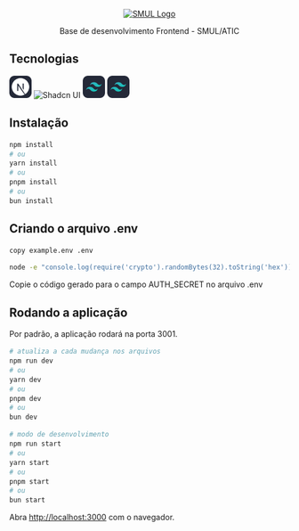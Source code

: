 <p align="center">
  <a href="https://www.prefeitura.sp.gov.br/cidade/secretarias/licenciamento/" target="blank"><img src="https://www.prefeitura.sp.gov.br/cidade/secretarias/upload/chamadas/URBANISMO_E_LICENCIAMENTO_HORIZONTAL_FUNDO_CLARO_1665756993.png" width="200" alt="SMUL Logo" /></a>
</p>
<p align="center">Base de desenvolvimento Frontend - SMUL/ATIC</p>

## Tecnologias

<p align="left">
    <a href="https://nextjs.org/docs" target="_blank" rel="noreferrer" title="Next.js" style="text-decoration: none;">
        <img src="https://github.com/tandpfun/skill-icons/raw/main/icons/NextJS-Dark.svg" alt="Next.js" width="40" height="40"/>
    </a>
    <a href="" target="https://ui.shadcn.com/docs" rel="noreferrer" title="Shadcn UI" style="text-decoration: none;">
        <img src="https://avatars.githubusercontent.com/u/139895814" alt="Shadcn UI" width="40" height="40"/>
    </a>
    <a href="" target="https://tailwindcss.com/docs" rel="noreferrer" title="Tailwind" style="text-decoration: none;">
        <img src="https://github.com/tandpfun/skill-icons/raw/main/icons/TailwindCSS-Dark.svg" alt="Tailwind" width="40" height="40"/>
    </a>
    <a href="" target="https://tailwindcss.com/docs" rel="noreferrer" title="Auth.js" style="text-decoration: none;">
        <img src="https://github.com/tandpfun/skill-icons/raw/main/icons/TailwindCSS-Dark.svg" alt="Auth.js" width="40" height="40"/>
    </a>
</p>


## Instalação

```bash
npm install
# ou
yarn install
# ou
pnpm install
# ou
bun install
```

## Criando o arquivo .env

```bash
copy example.env .env
```

```bash
node -e "console.log(require('crypto').randomBytes(32).toString('hex'))"
```

Copie o código gerado para o campo AUTH_SECRET no arquivo .env

## Rodando a aplicação

Por padrão, a aplicação rodará na porta 3001.

```bash
# atualiza a cada mudança nos arquivos
npm run dev
# ou
yarn dev
# ou
pnpm dev
# ou
bun dev
```

```bash
# modo de desenvolvimento
npm run start
# ou
yarn start
# ou
pnpm start
# ou
bun start
```

Abra [http://localhost:3000](http://localhost:3000) com o navegador.